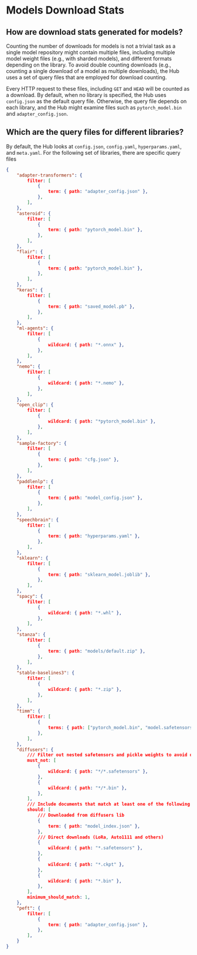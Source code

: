 # Models Download Stats

## How are download stats generated for models?

Counting the number of downloads for models is not a trivial task as a single model repository might contain multiple files, including multiple model weight files (e.g., with sharded models), and different formats depending on the library. To avoid double counting downloads (e.g., counting a single download of a model as multiple downloads), the Hub uses a set of query files that are employed for download counting. 

Every HTTP request to these files, including `GET` and `HEAD` will be counted as a download. By default, when no library is specified, the Hub uses `config.json` as the default query file. Otherwise, the query file depends on each library, and the Hub might examine files such as `pytorch_model.bin` and `adapter_config.json`.

## Which are the query files for different libraries?

By default, the Hub looks at `config.json`, `config.yaml`, `hyperparams.yaml`, and `meta.yaml`. For the following set of libraries, there are specific query files

```json
{
    "adapter-transformers": {
        filter: [
            {
                term: { path: "adapter_config.json" },
            },
        ],
    },
    "asteroid": {
        filter: [
            {
                term: { path: "pytorch_model.bin" },
            },
        ],
    },
    "flair": {
        filter: [
            {
                term: { path: "pytorch_model.bin" },
            },
        ],
    },
    "keras": {
        filter: [
            {
                term: { path: "saved_model.pb" },
            },
        ],
    },
    "ml-agents": {
        filter: [
            {
                wildcard: { path: "*.onnx" },
            },
        ],
    },
    "nemo": {
        filter: [
            {
                wildcard: { path: "*.nemo" },
            },
        ],
    },
    "open_clip": {
        filter: [
            {
                wildcard: { path: "*pytorch_model.bin" },
            },
        ],
    },
    "sample-factory": {
        filter: [
            {
                term: { path: "cfg.json" },
            },
        ],
    },
    "paddlenlp": {
        filter: [
            {
                term: { path: "model_config.json" },
            },
        ],
    },
    "speechbrain": {
        filter: [
            {
                term: { path: "hyperparams.yaml" },
            },
        ],
    },
    "sklearn": {
        filter: [
            {
                term: { path: "sklearn_model.joblib" },
            },
        ],
    },
    "spacy": {
        filter: [
            {
                wildcard: { path: "*.whl" },
            },
        ],
    },
    "stanza": {
        filter: [
            {
                term: { path: "models/default.zip" },
            },
        ],
    },
    "stable-baselines3": {
        filter: [
            {
                wildcard: { path: "*.zip" },
            },
        ],
    },
    "timm": {
        filter: [
            {
                terms: { path: ["pytorch_model.bin", "model.safetensors"] },
            },
        ],
    },
    "diffusers": {
        /// Filter out nested safetensors and pickle weights to avoid double counting downloads from the diffusers lib
        must_not: [
            {
                wildcard: { path: "*/*.safetensors" },
            },
            {
                wildcard: { path: "*/*.bin" },
            },
        ],
        /// Include documents that match at least one of the following rules
        should: [
            /// Downloaded from diffusers lib
            {
                term: { path: "model_index.json" },
            },
            /// Direct downloads (LoRa, Auto1111 and others)
            {
                wildcard: { path: "*.safetensors" },
            },
            {
                wildcard: { path: "*.ckpt" },
            },
            {
                wildcard: { path: "*.bin" },
            },
        ],
        minimum_should_match: 1,
    },
    "peft": {
        filter: [
            {
                term: { path: "adapter_config.json" },
            },
        ],
    }
}
```